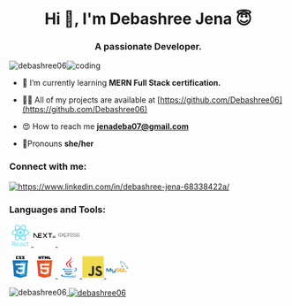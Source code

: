 <h1 align="center">Hi 👋, I'm Debashree Jena 😇</h1>
<h3 align="center">A passionate Developer.</h3>
<img align="right" alt="coding"width="400" src="https://camo.githubusercontent.com/cae12fddd9d6982901d82580bdf321d81fb299141098ca1c2d4891870827bf17/68747470733a2f2f6d69726f2e6d656469756d2e636f6d2f6d61782f313336302f302a37513379765349765f7430696f4a2d5a2e676966">

<p align="left"> <img src="https://komarev.com/ghpvc/?username=debashree06&label=Profile%20views&color=0e75b6&style=flat" alt="debashree06" /> </p>

- 🌱 I’m currently learning **MERN Full Stack certification.**

- 👨‍💻 All of my projects are available at [https://github.com/Debashree06](https://github.com/Debashree06)

- 😍 How to reach me **jenadeba07@gmail.com**

- 🧕Pronouns **she/her**

<h3 align="left">Connect with me:</h3>
<p align="left">
<a href="https://linkedin.com/in/https://www.linkedin.com/in/debashree-jena-68338422a/" target="blank"><img align="center" src="https://raw.githubusercontent.com/rahuldkjain/github-profile-readme-generator/master/src/images/icons/Social/linked-in-alt.svg" alt="https://www.linkedin.com/in/debashree-jena-68338422a/" height="30" width="40" /></a>
</p>

<h3 align="left">Languages and Tools:</h3>
<a href="https://reactjs.org/" target="_blank" rel="noreferrer">
  <img src="https://raw.githubusercontent.com/devicons/devicon/master/icons/react/react-original-wordmark.svg" alt="react" width="40" height="40"/>
</a>
<a href="https://nextjs.org/" target="_blank" rel="noreferrer">
  <img src="https://raw.githubusercontent.com/devicons/devicon/master/icons/nextjs/nextjs-original-wordmark.svg" alt="nextjs" width="40" height="40"/>
</a>
<a href="https://expressjs.com/" target="_blank" rel="noreferrer">
  <img src="https://raw.githubusercontent.com/devicons/devicon/master/icons/express/express-original-wordmark.svg" alt="express" width="40" height="40"/>
</a>

<img src="https://raw.githubusercontent.com/devicons/devicon/master/icons/css3/css3-original-wordmark.svg" alt="css3" width="40" height="40"/> </a> <a href="https://www.w3.org/html/" target="_blank" rel="noreferrer"> <img src="https://raw.githubusercontent.com/devicons/devicon/master/icons/html5/html5-original-wordmark.svg" alt="html5" width="40" height="40"/> </a> <a href="https://www.java.com" target="_blank" rel="noreferrer"> <img src="https://raw.githubusercontent.com/devicons/devicon/master/icons/java/java-original.svg" alt="java" width="40" height="40"/> </a> <a href="https://developer.mozilla.org/en-US/docs/Web/JavaScript" target="_blank" rel="noreferrer"> <img src="https://raw.githubusercontent.com/devicons/devicon/master/icons/javascript/javascript-original.svg" alt="javascript" width="40" height="40"/> </a> <a href="https://www.mysql.com/" target="_blank" rel="noreferrer"> <img src="https://raw.githubusercontent.com/devicons/devicon/master/icons/mysql/mysql-original-wordmark.svg" alt="mysql" width="40" height="40"/> </a> <a href="https://spring.io/" target="_blank" rel="noreferrer">

<p><img align="left" src="https://github-readme-stats.vercel.app/api/top-langs?username=debashree06&show_icons=true&locale=en&layout=compact" alt="debashree06" /></p>

<p>&nbsp;<img align="center" src="https://github-readme-stats.vercel.app/api?username=debashree06&show_icons=true&locale=en" alt="debashree06" /></p>



